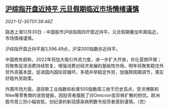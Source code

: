 <!--1640829662000-->
[沪综指开盘近持平 元旦假期临近市场情绪谨慎](https://cn.reuters.com/article/china-stock-market-open-1230-idCNKBS2J902C)
------

<div><i>2021-12-30T01:39:46Z</i></div><p>路透上海12月30日 - 中国股市沪综指周四开盘近持平。元旦假期叠加年尾临近，市场情绪谨慎。</p><p>沪综指开盘近持平报3,596.49点，沪深300指数亦近持平。</p><p>中国商务部称，2022年将加大吸引外资力度，进一步扩大开放，优化营商环境；将聚焦促进消费持续恢复，增强消费对经济发展的基础性作用。明年将聚焦稳住外贸外资基本盘，促进国内国际双循环。多措并举稳定外贸，加强跨周期调节，落实好稳外贸政策。</p><p>外围市场方面，道琼斯工业指数和标普500指数周三收于历史高点，受沃博联和Nike等零售商的涨势提振，因投资者摆脱了对Omicron变异株扩散的担忧。欧洲股市周三则小幅收低，创纪录的新冠感染病例数令投资者感到谨慎。（完）</p>
